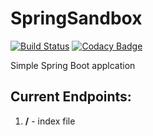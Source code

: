 # SpringSandbox
[![Build Status](https://travis-ci.com/Arthasasyan/SpringSandbox.svg?branch=master)](https://travis-ci.com/Arthasasyan/SpringSandbox) [![Codacy Badge](https://api.codacy.com/project/badge/Grade/1d4f32f1bad049c8827c18428ae83fdf)](https://www.codacy.com/manual/Arthasasyan/SpringSandbox?utm_source=github.com&amp;utm_medium=referral&amp;utm_content=Arthasasyan/SpringSandbox&amp;utm_campaign=Badge_Grade)

Simple Spring Boot applcation

## Current Endpoints:
1. **/** - index file

